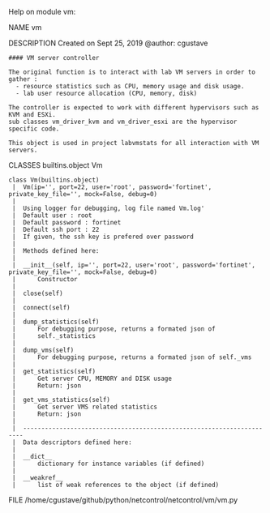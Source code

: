 Help on module vm:

NAME
    vm

DESCRIPTION
    Created on Sept 25, 2019
    @author: cgustave
    
    #### VM server controller
    
    The original function is to interact with lab VM servers in order to gather :
      - resource statistics such as CPU, memory usage and disk usage.
      - lab user resource allocation (CPU, memory, disk)
    
    The controller is expected to work with different hypervisors such as KVM and ESXi.
    sub classes vm_driver_kvm and vm_driver_esxi are the hypervisor specific code.
    
    This object is used in project labvmstats for all interaction with VM servers.

CLASSES
    builtins.object
        Vm
    
    class Vm(builtins.object)
     |  Vm(ip='', port=22, user='root', password='fortinet', private_key_file='', mock=False, debug=0)
     |  
     |  Using logger for debugging, log file named Vm.log'
     |  Default user : root
     |  Default password : fortinet
     |  Default ssh port : 22
     |  If given, the ssh key is prefered over password
     |  
     |  Methods defined here:
     |  
     |  __init__(self, ip='', port=22, user='root', password='fortinet', private_key_file='', mock=False, debug=0)
     |      Constructor
     |  
     |  close(self)
     |  
     |  connect(self)
     |  
     |  dump_statistics(self)
     |      For debugging purpose, returns a formated json of
     |      self._statistics
     |  
     |  dump_vms(self)
     |      For debugging purpose, returns a formated json of self._vms
     |  
     |  get_statistics(self)
     |      Get server CPU, MEMORY and DISK usage
     |      Return: json
     |  
     |  get_vms_statistics(self)
     |      Get server VMS related statistics
     |      Return: json
     |  
     |  ----------------------------------------------------------------------
     |  Data descriptors defined here:
     |  
     |  __dict__
     |      dictionary for instance variables (if defined)
     |  
     |  __weakref__
     |      list of weak references to the object (if defined)

FILE
    /home/cgustave/github/python/netcontrol/netcontrol/vm/vm.py


